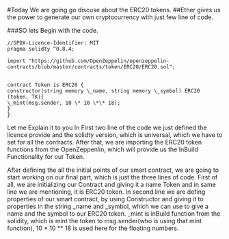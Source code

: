 #Today We are going go discuse about the ERC20 tokens.
##Ether gives us the power to generate our own cryptocurrency with just few line of code.

###SO lets Begin with the code.

```solidity
//SPDX-Licence-Identifier: MIT
pragma solidty ^0.8.4;

import "https://github.com/OpenZeppelin/openzeppelin-contracts/blob/master/contracts/token/ERC20/ERC20.sol";


contract Token is ERC20 {
constructor(string memory \_name, string memory \_symbol) ERC20 (token, TK){
\_mint(msg.sender, 10 \* 10 \*\* 18);
}
}
```

Let me Explain it to you
In First two line of the code we just defined the licence provide and the solidty version, which is universal, which we have to set for all the contracts.
After that, we are importing the ERC20 token functions from the OpenZeppenlin,
which will provide us the InBuild Functionality for our Token.

After defining the all the initial points of our smart contract, we are going to start working on our final part, which is just the three lines of code.
First of all, we are initializing our Contract and giving it a name Token and in same line we are mentioning, it is ERC20 token.
In second line we are defing properties of our smart contract, by using Constructor and giving it to properties in the string \_name and \_symbol, which we can use to give a name and the symbol to our ERC20 token.
\_mint is inBuild function from the solidity, which is mint the token to msg.sender(who is using that mint function), 10 \* 10 \*\* 18 is used here for the floating numbers.
